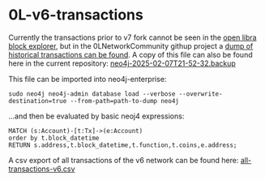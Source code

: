 # 0L-v6-transactions

Currently the transactions prior to v7 fork cannot be seen in the [open libra block explorer](https://scan.openlibra.world), but in the 0LNetworkCommunity githup project a [dump of historical transactions can be found](https://raw.githubusercontent.com/0LNetworkCommunity/flying-fortress/refs/heads/main/db_snapshot/neo4j-2025-02-07T21-52-32.backup). A copy of this file can also be found here in the current repository: [neo4j-2025-02-07T21-52-32.backup](neo4j-2025-02-07T21-52-32.backup)

This file can be imported into neo4j-enterprise: 
```
sudo neo4j neo4j-admin database load --verbose --overwrite-destination=true --from-path=path-to-dump neo4j
```

...and then be evaluated by basic neoj4 expressions:

```
MATCH (s:Account)-[t:Tx]->(e:Account) 
order by t.block_datetime
RETURN s.address,t.block_datetime,t.function,t.coins,e.address;
```

A csv export of all transactions of the v6 network can be found here: [all-transactions-v6.csv](all-transactions-v6.csv)

